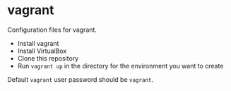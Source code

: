 # vagrant

Configuration files for vagrant.

* Install vagrant
* Install VirtualBox
* Clone this repository
* Run `vagrant up` in the directory for the environment you want to create 

Default `vagrant` user password should be `vagrant`.
